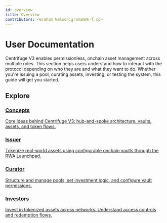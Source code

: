 ```yaml
---
id: overview
title: Overview
contributors: <Graham Nelson:graham@k-f.co>
---
```


# User Documentation

Centrifuge V3 enables permissionless, onchain asset management across multiple roles. This section helps users understand how to interact with the protocol depending on who they are and what they want to do. Whether you're issuing a pool, curating assets, investing, or testing the system, this guide will get you started.

## Explore

<div className="card-grid">

  <a className="card-tile" href="/user/concepts">
    <h3>Concepts</h3>
    <p>Core ideas behind Centrifuge V3: hub-and-spoke architecture, vaults, assets, and token flows.</p>
  </a>

  <a className="card-tile" href="/user/issuer">
    <h3>Issuer</h3>
    <p>Tokenize real-world assets using configurable onchain vaults through the RWA Launchpad.</p>
  </a>

  <a className="card-tile" href="/user/curator">
    <h3>Curator</h3>
    <p>Structure and manage pools, set investment logic, and configure vault permissions.</p>
  </a>

  <a className="card-tile" href="/user/investor">
    <h3>Investors</h3>
    <p>Invest in tokenized assets across networks. Understand access controls and redemption flows.</p>
  </a>

</div>